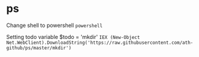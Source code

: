 # ps
Change shell to powershell
`powershell`

Setting todo variable
$todo = 'mkdir'
`IEX (New-Object Net.WebClient).DownloadString('https://raw.githubusercontent.com/ath-github/ps/master/mkdir')`
